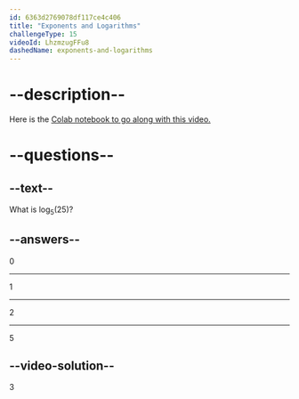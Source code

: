 ```yaml
---
id: 6363d2769078df117ce4c406
title: "Exponents and Logarithms"
challengeType: 15
videoId: LhzmzugFFu8
dashedName: exponents-and-logarithms
---
```


# --description--

Here is the <a href="https://colab.research.google.com/drive/1hg7ecxGT20B8HR2mV75HzMylj9SHIWH8?usp=sharing" target="_blank" rel="noopener noreferrer nofollow">Colab notebook to go along with this video.</a>

# --questions--

## --text--

What is log<sub>5</sub>(25)?

## --answers--

0

---

1

---

2

---

5

## --video-solution--

3
